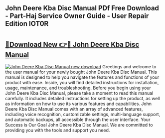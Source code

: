 ## John Deere Kba Disc Manual PDf Free Download - Part-Haj Service Owner Guide - User Repair Edition IOT0R

# <h2><a href="http://bc94997.oget.top/?id=John+Deere+Kba+Disc+Manual">🔗Download New 👉🔴 John Deere Kba Disc Manual</a></h2>

[![John Deere Kba Disc Manual new download](https://i.imgur.com/5g1atiW.png)](http://bc94997.oget.top/?id=John+Deere+Kba+Disc+Manual)
Greetings and welcome to the user manual for your newly bought John Deere Kba Disc Manual. This manual is designed to help you navigate the features and functions of your product with ease. Inside, you will find detailed instructions for installation, usage, maintenance, and troubleshooting. Before you begin using your John Deere Kba Disc Manual, please take a moment to read this manual carefully. It includes detailed instructions for setting up the product, as well as information on how to use its various features and capabilities. John Deere Kba Disc Manual comes with an array of advanced features, including voice recognition, customizable settings, multi-language support, and automatic backups, all accessible through the user interface. Your Success is Our Goal John Deere Kba Disc Manual. We are committed to providing you with the tools and support you need.
